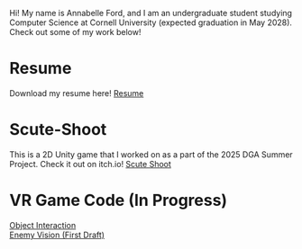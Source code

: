 Hi! My name is Annabelle Ford, and I am an undergraduate student studying Computer Science at Cornell University (expected graduation in May 2028). Check out some of my work below!

# Resume
Download my resume here!
[Resume](more-information/resume)

# Scute-Shoot
This is a 2D Unity game that I worked on as a part of the 2025 DGA Summer Project. Check it out on itch.io!
[Scute Shoot](https://dgacornell.itch.io/scute-shoot)

# VR Game Code (In Progress)
[Object Interaction](https://github.com/af1799/af1799.github.io/tree/main/object-interaction)\
[Enemy Vision (First Draft)](https://github.com/af1799/af1799.github.io/tree/main/enemy-vision-first-draft)

